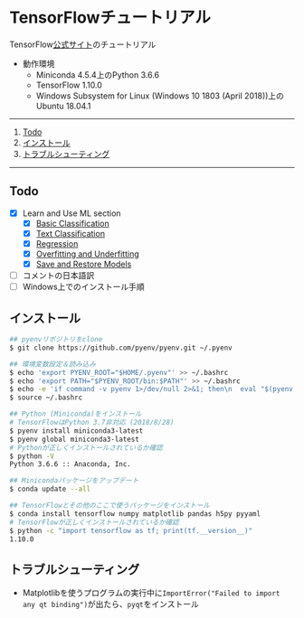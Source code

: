 # TensorFlowチュートリアル

TensorFlow[公式サイト](https://www.tensorflow.org/)のチュートリアル

- 動作環境
    - Miniconda 4.5.4上のPython 3.6.6
    - TensorFlow 1.10.0
    - Windows Subsystem for Linux (Windows 10 1803 (April 2018))上のUbuntu 18.04.1

---

1. [Todo](#todo)
1. [インストール](#インストール)
1. [トラブルシューティング](#トラブルシューティング)

---

## Todo

- [x] Learn and Use ML section
    - [x] [Basic Classification](https://www.tensorflow.org/tutorials/keras/basic_classification)
    - [x] [Text Classification](https://www.tensorflow.org/tutorials/keras/basic_text_classification)
    - [x] [Regression](https://www.tensorflow.org/tutorials/keras/basic_regression)
    - [x] [Overfitting and Underfitting](https://www.tensorflow.org/tutorials/keras/overfit_and_underfit)
    - [x] [Save and Restore Models](https://www.tensorflow.org/tutorials/keras/save_and_restore_models)
- [ ] コメントの日本語訳
- [ ] Windows上でのインストール手順

## インストール

```bash
## pyenvリポジトリをclone
$ git clone https://github.com/pyenv/pyenv.git ~/.pyenv

## 環境変数設定＆読み込み
$ echo 'export PYENV_ROOT="$HOME/.pyenv"' >> ~/.bashrc
$ echo 'export PATH="$PYENV_ROOT/bin:$PATH"' >> ~/.bashrc
$ echo -e 'if command -v pyenv 1>/dev/null 2>&1; then\n  eval "$(pyenv init -)"\nfi' >> ~/.bashrc
$ source ~/.bashrc

## Python (Miniconda)をインストール
# TensorFlowはPython 3.7非対応 (2018/8/28)
$ pyenv install miniconda3-latest
$ pyenv global miniconda3-latest
# Pythonが正しくインストールされているか確認
$ python -V
Python 3.6.6 :: Anaconda, Inc.

## Minicondaパッケージをアップデート
$ conda update --all

## TensorFlowとその他のここで使うパッケージをインストール
$ conda install tensorflow numpy matplotlib pandas h5py pyyaml
# TensorFlowが正しくインストールされているか確認
$ python -c "import tensorflow as tf; print(tf.__version__)"
1.10.0
```

## トラブルシューティング

- Matplotlibを使うプログラムの実行中に`ImportError("Failed to import any qt binding")`が出たら、`pyqt`をインストール
